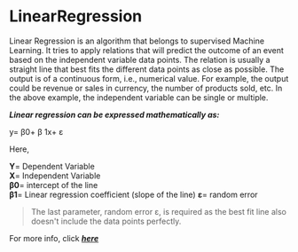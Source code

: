# LinearRegression

Linear Regression is an algorithm that belongs to supervised Machine Learning. It tries to apply relations that will predict the outcome of an event based on the independent variable data points. The relation is usually a straight line that best fits the different data points as close as possible. The output is of a continuous form, i.e., numerical value. For example, the output could be revenue or sales in currency, the number of products sold, etc. In the above example, the independent variable can be single or multiple. 

***Linear regression can be expressed mathematically as:*** 

y= β0+ β 1x+ ε 

Here, 

**Y**= Dependent Variable  
**X**= Independent Variable  
**β0**= intercept of the line  
**β1**= Linear regression coefficient (slope of the line) 
**ε**= random error 
>The last parameter, random error ε, is required as the best fit line also doesn't include the data points perfectly. 

For more info, click ***[here](https://www.geeksforgeeks.org/ml-linear-regression/)***
